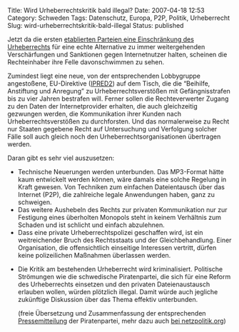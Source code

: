 Title: Wird Urheberrechtskritik bald illegal?
Date: 2007-04-18 12:53
Category: Schweden
Tags: Datenschutz, Europa, P2P, Politik, Urheberrecht
Slug: wird-urheberrechtskritik-bald-illegal
Status: published

Jetzt da die ersten [etablierten Parteien eine Einschränkung des
Urheberrechts](http://www.fiket.de/2007/04/17/norwegische-liberale-werden-zu-piraten/)
für eine echte Alternative zu immer weitergehenden Verschärfungen und
Sanktionen gegen Internetnutzer halten, scheinen die Rechteinhaber ihre
Felle davonschwimmen zu sehen.

Zumindest liegt eine neue, von der entsprechenden Lobbygruppe
angestoßene, EU-Direktive ([IPRED2](http://action.ffii.org/ipred2)) auf
dem Tisch, die die “Beihilfe, Anstiftung und Anregung” zu
Urheberrechtsverstößen mit Gefängnisstrafen bis zu vier Jahren bestrafen
will. Ferner sollen die Rechteverwerter Zugang zu den Daten der
Internetprovider erhalten, die auch gleichzeitig gezwungen werden, die
Kommunikation ihrer Kunden nach Urheberrechtsverstößen zu durchforsten.
Und das normalerweise zu Recht nur Staaten gegebene Recht auf
Untersuchung und Verfolgung solcher Fälle soll auch gleich noch den
Urheberrechtsorganisationen übertragen werden.

Daran gibt es sehr viel auszusetzen:

-   Technische Neuerungen werden unterbunden. Das MP3-Format hätte kaum
    entwickelt werden können, wäre damals eine solche Regelung in Kraft
    gewesen. Von Techniken zum einfachen Dateientausch über das Internet
    (P2P), die zahlreiche legale Anwendungen haben, ganz zu schweigen.
-   Das weitere Aushebeln des Rechts zur privaten Kommunikation nur zur
    Festigung eines überholten Monopols steht in keinem Verhältnis zum
    Schaden und ist schlicht und einfach abzulehnen.
-   Dass eine private Urheberrechtspolizei geschaffen wird, ist ein
    weitreichender Bruch des Rechtsstaats und der Gleichbehandlung.
    Einer Organisation, die offensichtlich einseitige Interessen
    vertritt, dürfen keine polizeilichen Maßnahmen überlassen werden.

<ul>
<li>
Die Kritik am bestehenden Urheberrecht wird kriminalisiert. Politische
Strömungen wie die schwedische Piratenpartei, die sich für eine Reform
des Urheberrechts einsetzen und den privaten Dateienaustausch erlauben
wollen, würden plötzlich illegal. Damit würde auch jegliche zukünftige
Diskussion über das Thema effektiv unterbunden.

(freie Übersetzung und Zusammenfassung der entsprechenden
[Pressemitteilung](http://www.piratpartiet.se/nyheter/pressmeddelande_eu_hotar_forbjuda_piratpartiet)
der Piratenpartei, mehr dazu auch [bei
netzpolitik.org](http://netzpolitik.org/index.php?s=IPRED2))

